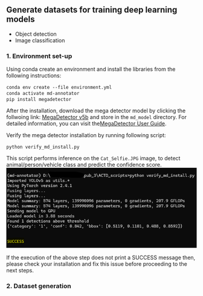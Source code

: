 ## Generate datasets for training deep learning models

* Object detection
* Image classification


### 1. Environment set-up

Using conda create an environment and install the libraries from the following instructions:

```
conda env create --file environment.yml
conda activate md-annotator
pip install megadetector
```
After the installation, download the mega detector model by clicking the follwoing link: [MegaDetector v5b](https://github.com/agentmorris/MegaDetector/releases/download/v5.0/md_v5b.0.0.pt) and store in the `md_model` directory. For detailed information, you can visit the[MegaDetector User Guide](https://github.com/agentmorris/MegaDetector/blob/main/megadetector.md).

Verify the mega detector installation by running following script:

```
python verify_md_install.py
```

This script performs inference on the `Cat_Selfie.JPG` image, to detect animal/person/vehicle class and predict the confidence score.
![Verify Mega Detector installation](MegaDetector_Verification.png)

If the execution of the above step does not print a SUCCESS message then, please check your installation and fix this issue before proceeding to the next steps.


### 2. Dataset generation